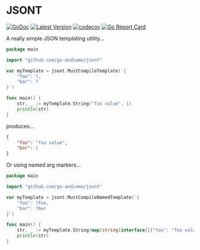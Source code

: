 # JSONT
[![GoDoc](https://godoc.org/github.com/go-andiamo/jsont?status.svg)](https://pkg.go.dev/github.com/go-andiamo/jsont)
[![Latest Version](https://img.shields.io/github/v/tag/go-andiamo/jsont.svg?sort=semver&style=flat&label=version&color=blue)](https://github.com/go-andiamo/jsont/releases)
[![codecov](https://codecov.io/gh/go-andiamo/jsont/branch/main/graph/badge.svg?token=V4XVYR0A8G)](https://codecov.io/gh/go-andiamo/jsont)
[![Go Report Card](https://goreportcard.com/badge/github.com/go-andiamo/jsont)](https://goreportcard.com/report/github.com/go-andiamo/jsont)

A really simple JSON templating utility...

```go
package main

import "github.com/go-andiamo/jsont"

var myTemplate = jsont.MustCompileTemplate(`{
    "foo": ?,
    "bar": ?
}`)

func main() {
    str, _ := myTemplate.String("foo value", 1)
    println(str)
}
```
produces...
```json
{
    "foo": "foo value",
    "bar": 1
}
```

Or using named arg markers...
```go
package main

import "github.com/go-andiamo/jsont"

var myTemplate = jsont.MustCompileNamedTemplate(`{
    "foo": ?foo,
    "bar": ?bar
}`)

func main() {
    str, _ := myTemplate.String(map[string]interface{}{"foo": "foo value", "bar": 1})
    println(str)
}
```
